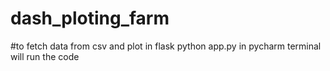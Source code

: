 # dash_ploting_farm
#to fetch data from csv and plot in flask 
python app.py in pycharm terminal will run the code 
